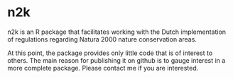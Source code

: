 # n2k

n2k is an R package that facilitates working with the Dutch implementation of
regulations regarding Natura 2000 nature conservation areas.

At this point, the package provides only little code that is of interest to
others. The main reason for publishing it on github is to gauge interest in a
more complete package. Please contact me if you are interested.
